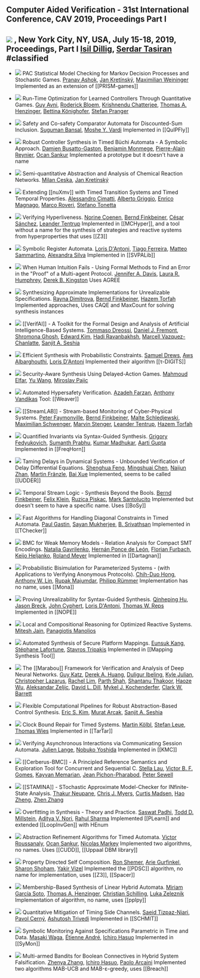 ## Computer Aided Verification - 31st International Conference, CAV 2019, Proceedings Part I
[![](https://dblp.uni-trier.de/img/paper-oa.dark.hollow.16x16.png)](https://doi.org/https://doi.org/10.1007/978-3-030-25540-4) , New York City, NY, USA, July 15-18, 2019, Proceedings, Part I
[Isil Dillig](https://dblp.uni-trier.de/pid/85/3688.html), [Serdar Tasiran](https://dblp.uni-trier.de/pid/88/1444.html)
#classified 
---
-   [![](https://dblp.uni-trier.de/img/paper-oa.dark.hollow.16x16.png)](https://doi.org/https://doi.org/10.1007/978-3-030-25540-4_29) PAC Statistical Model Checking for Markov Decision Processes and Stochastic Games.
    [Pranav Ashok](https://dblp.uni-trier.de/pid/200/8227.html), [Jan Kretínský](https://dblp.uni-trier.de/pid/95/6511.html), [Maximilian Weininger](https://dblp.uni-trier.de/pid/194/2910.html)
	Implemented as an extension of [[PRISM-games]]

-   [![](https://dblp.uni-trier.de/img/paper-oa.dark.hollow.16x16.png)](https://doi.org/https://doi.org/10.1007/978-3-030-25540-4_36) Run-Time Optimization for Learned Controllers Through Quantitative Games.
    [Guy Avni](https://dblp.uni-trier.de/pid/07/10110.html), [Roderick Bloem](https://dblp.uni-trier.de/pid/80/1300.html), [Krishnendu Chatterjee](https://dblp.uni-trier.de/pid/92/5602.html), [Thomas A. Henzinger](https://dblp.uni-trier.de/pid/h/ThomasAHenzinger.html), [Bettina Könighofer](https://dblp.uni-trier.de/pid/117/3735.html), [Stefan Pranger](https://dblp.uni-trier.de/pid/244/8267.html)

-   [![](https://dblp.uni-trier.de/img/paper-oa.dark.hollow.16x16.png)](https://doi.org/https://doi.org/10.1007/978-3-030-25540-4_4) Safety and Co-safety Comparator Automata for Discounted-Sum Inclusion.
    [Suguman Bansal](https://dblp.uni-trier.de/pid/217/4777.html), [Moshe Y. Vardi](https://dblp.uni-trier.de/pid/v/MosheYVardi.html)
	Implemented in [[QuIPFly]]

-   [![](https://dblp.uni-trier.de/img/paper-oa.dark.hollow.16x16.png)](https://doi.org/https://doi.org/10.1007/978-3-030-25540-4_33) Robust Controller Synthesis in Timed Büchi Automata - A Symbolic Approach.
    [Damien Busatto-Gaston](https://dblp.uni-trier.de/pid/194/2532.html), [Benjamin Monmege](https://dblp.uni-trier.de/pid/85/733.html), [Pierre-Alain Reynier](https://dblp.uni-trier.de/pid/55/5954.html), [Ocan Sankur](https://dblp.uni-trier.de/pid/11/7805.html)
	Implemented a prototype but it doesn't have a name

-   [![](https://dblp.uni-trier.de/img/paper-oa.dark.hollow.16x16.png)](https://doi.org/https://doi.org/10.1007/978-3-030-25540-4_28) Semi-quantitative Abstraction and Analysis of Chemical Reaction Networks.
    [Milan Ceska](https://dblp.uni-trier.de/pid/213/3728.html), [Jan Kretínský](https://dblp.uni-trier.de/pid/95/6511.html)

-   [![](https://dblp.uni-trier.de/img/paper-oa.dark.hollow.16x16.png)](https://doi.org/https://doi.org/10.1007/978-3-030-25540-4_21) Extending [[nuXmv]] with Timed Transition Systems and Timed Temporal Properties.
    [Alessandro Cimatti](https://dblp.uni-trier.de/pid/13/5961.html), [Alberto Griggio](https://dblp.uni-trier.de/pid/19/3686.html), [Enrico Magnago](https://dblp.uni-trier.de/pid/244/8257.html), [Marco Roveri](https://dblp.uni-trier.de/pid/83/563.html), [Stefano Tonetta](https://dblp.uni-trier.de/pid/t/StefanoTonetta.html)

-   [![](https://dblp.uni-trier.de/img/paper-oa.dark.hollow.16x16.png)](https://doi.org/https://doi.org/10.1007/978-3-030-25540-4_7) Verifying Hyperliveness.
    [Norine Coenen](https://dblp.uni-trier.de/pid/167/7922.html), [Bernd Finkbeiner](https://dblp.uni-trier.de/pid/73/4443.html), [César Sánchez](https://dblp.uni-trier.de/pid/38/1858.html), [Leander Tentrup](https://dblp.uni-trier.de/pid/143/2715.html)
	Implemented in [[MCHyper]], and a tool without a name for the synthesis of strategies and reactive systems from hyperproperties that uses [[Z3]]

-   [![](https://dblp.uni-trier.de/img/paper-oa.dark.hollow.16x16.png)](https://doi.org/https://doi.org/10.1007/978-3-030-25540-4_1) Symbolic Register Automata.
    [Loris D'Antoni](https://dblp.uni-trier.de/pid/85/770.html), [Tiago Ferreira](https://dblp.uni-trier.de/pid/201/3471.html), [Matteo Sammartino](https://dblp.uni-trier.de/pid/120/2179.html), [Alexandra Silva](https://dblp.uni-trier.de/pid/92/1378-1.html)
	Implemented in [[SVPALib]]

-   [![](https://dblp.uni-trier.de/img/paper-oa.dark.hollow.16x16.png)](https://doi.org/https://doi.org/10.1007/978-3-030-25540-4_20) When Human Intuition Fails - Using Formal Methods to Find an Error in the "Proof" of a Multi-agent Protocol.
    [Jennifer A. Davis](https://dblp.uni-trier.de/pid/72/871.html), [Laura R. Humphrey](https://dblp.uni-trier.de/pid/144/8597.html), [Derek B. Kingston](https://dblp.uni-trier.de/pid/41/6176.html)
	Uses AGREE

-   [![](https://dblp.uni-trier.de/img/paper-oa.dark.hollow.16x16.png)](https://doi.org/https://doi.org/10.1007/978-3-030-25540-4_13) Synthesizing Approximate Implementations for Unrealizable Specifications.
    [Rayna Dimitrova](https://dblp.uni-trier.de/pid/69/2960.html), [Bernd Finkbeiner](https://dblp.uni-trier.de/pid/73/4443.html), [Hazem Torfah](https://dblp.uni-trier.de/pid/140/9733.html)
	Implemented approaches, Uses CAQE and MaxCount for solving synthesis instances
	
-   [![](https://dblp.uni-trier.de/img/paper-oa.dark.hollow.16x16.png)](https://doi.org/https://doi.org/10.1007/978-3-030-25540-4_25) [[VerifAI]] - A Toolkit for the Formal Design and Analysis of Artificial Intelligence-Based Systems.
    [Tommaso Dreossi](https://dblp.uni-trier.de/pid/117/9140.html), [Daniel J. Fremont](https://dblp.uni-trier.de/pid/144/7602.html), [Shromona Ghosh](https://dblp.uni-trier.de/pid/164/5676.html), [Edward Kim](https://dblp.uni-trier.de/pid/06/445.html), [Hadi Ravanbakhsh](https://dblp.uni-trier.de/pid/134/9799.html), [Marcell Vazquez-Chanlatte](https://dblp.uni-trier.de/pid/192/1518.html), [Sanjit A. Seshia](https://dblp.uni-trier.de/pid/s/SanjitASeshia.html)

-   [![](https://dblp.uni-trier.de/img/paper-oa.dark.hollow.16x16.png)](https://doi.org/https://doi.org/10.1007/978-3-030-25540-4_15) Efficient Synthesis with Probabilistic Constraints.
    [Samuel Drews](https://dblp.uni-trier.de/pid/182/9259.html), [Aws Albarghouthi](https://dblp.uni-trier.de/pid/90/8295.html), [Loris D'Antoni](https://dblp.uni-trier.de/pid/85/770.html)
	Implemented their algorithm [[τ-DIGITS]]

-   [![](https://dblp.uni-trier.de/img/paper-oa.dark.hollow.16x16.png)](https://doi.org/https://doi.org/10.1007/978-3-030-25540-4_10) Security-Aware Synthesis Using Delayed-Action Games.
    [Mahmoud Elfar](https://dblp.uni-trier.de/pid/198/8166.html), [Yu Wang](https://dblp.uni-trier.de/pid/02/5889-44.html), [Miroslav Pajic](https://dblp.uni-trier.de/pid/74/7446.html)

-   [![](https://dblp.uni-trier.de/img/paper-oa.dark.hollow.16x16.png)](https://doi.org/https://doi.org/10.1007/978-3-030-25540-4_11) Automated Hypersafety Verification.
    [Azadeh Farzan](https://dblp.uni-trier.de/pid/89/148.html), [Anthony Vandikas](https://dblp.uni-trier.de/pid/241/7113.html)
	Tool: [[Weaver]]

-   [![](https://dblp.uni-trier.de/img/paper-oa.dark.hollow.16x16.png)](https://doi.org/https://doi.org/10.1007/978-3-030-25540-4_24) [[StreamLAB]] - Stream-based Monitoring of Cyber-Physical Systems.
    [Peter Faymonville](https://dblp.uni-trier.de/pid/05/7445.html), [Bernd Finkbeiner](https://dblp.uni-trier.de/pid/73/4443.html), [Malte Schledjewski](https://dblp.uni-trier.de/pid/244/8206.html), [Maximilian Schwenger](https://dblp.uni-trier.de/pid/191/6041.html), [Marvin Stenger](https://dblp.uni-trier.de/pid/189/1078.html), [Leander Tentrup](https://dblp.uni-trier.de/pid/143/2715.html), [Hazem Torfah](https://dblp.uni-trier.de/pid/140/9733.html)

-   [![](https://dblp.uni-trier.de/img/paper-oa.dark.hollow.16x16.png)](https://doi.org/https://doi.org/10.1007/978-3-030-25540-4_14) Quantified Invariants via Syntax-Guided Synthesis.
    [Grigory Fedyukovich](https://dblp.uni-trier.de/pid/43/8810.html), [Sumanth Prabhu](https://dblp.uni-trier.de/pid/206/6798-1.html), [Kumar Madhukar](https://dblp.uni-trier.de/pid/134/8956.html), [Aarti Gupta](https://dblp.uni-trier.de/pid/18/2229.html)
	Implemented in [[FreqHorn]]

-   [![](https://dblp.uni-trier.de/img/paper-oa.dark.hollow.16x16.png)](https://doi.org/https://doi.org/10.1007/978-3-030-25540-4_37) Taming Delays in Dynamical Systems - Unbounded Verification of Delay Differential Equations.
    [Shenghua Feng](https://dblp.uni-trier.de/pid/232/3100.html), [Mingshuai Chen](https://dblp.uni-trier.de/pid/169/1207.html), [Naijun Zhan](https://dblp.uni-trier.de/pid/63/1911.html), [Martin Fränzle](https://dblp.uni-trier.de/pid/34/3263.html), [Bai Xue](https://dblp.uni-trier.de/pid/74/2716-1.html)
	Implemented, seems to be called [[UDDER]]

-   [![](https://dblp.uni-trier.de/img/paper-oa.dark.hollow.16x16.png)](https://doi.org/https://doi.org/10.1007/978-3-030-25540-4_35) Temporal Stream Logic - Synthesis Beyond the Bools.
    [Bernd Finkbeiner](https://dblp.uni-trier.de/pid/73/4443.html), [Felix Klein](https://dblp.uni-trier.de/pid/80/8313-1.html), [Ruzica Piskac](https://dblp.uni-trier.de/pid/p/RuzicaPiskac.html), [Mark Santolucito](https://dblp.uni-trier.de/pid/115/9332.html)
	Implemented but doesn't seem to have a specific name. Uses [[BoSy]] 

-   [![](https://dblp.uni-trier.de/img/paper-oa.dark.hollow.16x16.png)](https://doi.org/https://doi.org/10.1007/978-3-030-25540-4_3) Fast Algorithms for Handling Diagonal Constraints in Timed Automata.
    [Paul Gastin](https://dblp.uni-trier.de/pid/g/PaulGastin.html), [Sayan Mukherjee](https://dblp.uni-trier.de/pid/52/5375-2.html), [B. Srivathsan](https://dblp.uni-trier.de/pid/86/8295.html)
	Implemented in [[TChecker]]

-   [![](https://dblp.uni-trier.de/img/paper-oa.dark.hollow.16x16.png)](https://doi.org/https://doi.org/10.1007/978-3-030-25540-4_19) BMC for Weak Memory Models - Relation Analysis for Compact SMT Encodings.
    [Natalia Gavrilenko](https://dblp.uni-trier.de/pid/244/8281.html), [Hernán Ponce de León](https://dblp.uni-trier.de/pid/57/11444.html), [Florian Furbach](https://dblp.uni-trier.de/pid/157/6706.html), [Keijo Heljanko](https://dblp.uni-trier.de/pid/h/KeijoHeljanko.html), [Roland Meyer](https://dblp.uni-trier.de/pid/86/3051.html)
	Implemented in [[Dartagnan]]

-   [![](https://dblp.uni-trier.de/img/paper-oa.dark.hollow.16x16.png)](https://doi.org/https://doi.org/10.1007/978-3-030-25540-4_27) Probabilistic Bisimulation for Parameterized Systems - (with Applications to Verifying Anonymous Protocols).
    [Chih-Duo Hong](https://dblp.uni-trier.de/pid/00/8296.html), [Anthony W. Lin](https://dblp.uni-trier.de/pid/38/2655.html), [Rupak Majumdar](https://dblp.uni-trier.de/pid/71/1981.html), [Philipp Rümmer](https://dblp.uni-trier.de/pid/79/5611.html)
	Implementation has no name, uses [[Mona]]

-   [![](https://dblp.uni-trier.de/img/paper-oa.dark.hollow.16x16.png)](https://doi.org/https://doi.org/10.1007/978-3-030-25540-4_18) Proving Unrealizability for Syntax-Guided Synthesis.
    [Qinheping Hu](https://dblp.uni-trier.de/pid/201/4822.html), [Jason Breck](https://dblp.uni-trier.de/pid/148/1307.html), [John Cyphert](https://dblp.uni-trier.de/pid/211/9268.html), [Loris D'Antoni](https://dblp.uni-trier.de/pid/85/770.html), [Thomas W. Reps](https://dblp.uni-trier.de/pid/r/TWReps.html)
	Implemented in [[NOPE]]

-   [![](https://dblp.uni-trier.de/img/paper-oa.dark.hollow.16x16.png)](https://doi.org/https://doi.org/10.1007/978-3-030-25540-4_32) Local and Compositional Reasoning for Optimized Reactive Systems.
    [Mitesh Jain](https://dblp.uni-trier.de/pid/133/8487.html), [Panagiotis Manolios](https://dblp.uni-trier.de/pid/40/4888.html)

-   [![](https://dblp.uni-trier.de/img/paper-oa.dark.hollow.16x16.png)](https://doi.org/https://doi.org/10.1007/978-3-030-25540-4_12) Automated Synthesis of Secure Platform Mappings.
    [Eunsuk Kang](https://dblp.uni-trier.de/pid/49/2420.html), [Stéphane Lafortune](https://dblp.uni-trier.de/pid/22/3097.html), [Stavros Tripakis](https://dblp.uni-trier.de/pid/85/6852.html)
	Implemented in [[Mapping Synthesis Tool]]

-   [![](https://dblp.uni-trier.de/img/paper-oa.dark.hollow.16x16.png)](https://doi.org/https://doi.org/10.1007/978-3-030-25540-4_26) The [[Marabou]] Framework for Verification and Analysis of Deep Neural Networks.
    [Guy Katz](https://dblp.uni-trier.de/pid/23/10321.html), [Derek A. Huang](https://dblp.uni-trier.de/pid/244/8209.html), [Duligur Ibeling](https://dblp.uni-trier.de/pid/220/3264.html), [Kyle Julian](https://dblp.uni-trier.de/pid/195/5867.html), [Christopher Lazarus](https://dblp.uni-trier.de/pid/180/3521.html), [Rachel Lim](https://dblp.uni-trier.de/pid/127/9695.html), [Parth Shah](https://dblp.uni-trier.de/pid/147/1126.html), [Shantanu Thakoor](https://dblp.uni-trier.de/pid/218/7437.html), [Haoze Wu](https://dblp.uni-trier.de/pid/195/8725-1.html), [Aleksandar Zeljic](https://dblp.uni-trier.de/pid/147/5994.html), [David L. Dill](https://dblp.uni-trier.de/pid/d/DavidLDill.html), [Mykel J. Kochenderfer](https://dblp.uni-trier.de/pid/34/2029.html), [Clark W. Barrett](https://dblp.uni-trier.de/pid/b/ClarkWBarrett.html)

-   [![](https://dblp.uni-trier.de/img/paper-oa.dark.hollow.16x16.png)](https://doi.org/https://doi.org/10.1007/978-3-030-25540-4_34) Flexible Computational Pipelines for Robust Abstraction-Based Control Synthesis.
    [Eric S. Kim](https://dblp.uni-trier.de/pid/151/6509.html), [Murat Arcak](https://dblp.uni-trier.de/pid/94/6666.html), [Sanjit A. Seshia](https://dblp.uni-trier.de/pid/s/SanjitASeshia.html)

-   [![](https://dblp.uni-trier.de/img/paper-oa.dark.hollow.16x16.png)](https://doi.org/https://doi.org/10.1007/978-3-030-25540-4_5) Clock Bound Repair for Timed Systems.
    [Martin Kölbl](https://dblp.uni-trier.de/pid/221/1706.html), [Stefan Leue](https://dblp.uni-trier.de/pid/20/6822.html), [Thomas Wies](https://dblp.uni-trier.de/pid/23/5398.html)
	Implemented in [[TarTar]]

-   [![](https://dblp.uni-trier.de/img/paper-oa.dark.hollow.16x16.png)](https://doi.org/https://doi.org/10.1007/978-3-030-25540-4_6) Verifying Asynchronous Interactions via Communicating Session Automata.
    [Julien Lange](https://dblp.uni-trier.de/pid/96/7159.html), [Nobuko Yoshida](https://dblp.uni-trier.de/pid/29/3650.html)
	Implemented in [[KMC]]

-   [![](https://dblp.uni-trier.de/img/paper-oa.dark.hollow.16x16.png)](https://doi.org/https://doi.org/10.1007/978-3-030-25540-4_22) [[Cerberus-BMC]] - A Principled Reference Semantics and Exploration Tool for Concurrent and Sequential C.
    [Stella Lau](https://dblp.uni-trier.de/pid/244/8329.html), [Victor B. F. Gomes](https://dblp.uni-trier.de/pid/139/0605.html), [Kayvan Memarian](https://dblp.uni-trier.de/pid/28/10810.html), [Jean Pichon-Pharabod](https://dblp.uni-trier.de/pid/160/7730.html), [Peter Sewell](https://dblp.uni-trier.de/pid/74/185.html)

-   [![](https://dblp.uni-trier.de/img/paper-oa.dark.hollow.16x16.png)](https://doi.org/https://doi.org/10.1007/978-3-030-25540-4_31) [[STAMINA]] - STochastic Approximate Model-Checker for INfinite-State Analysis.
    [Thakur Neupane](https://dblp.uni-trier.de/pid/234/8759.html), [Chris J. Myers](https://dblp.uni-trier.de/pid/89/3161.html), [Curtis Madsen](https://dblp.uni-trier.de/pid/02/7594.html), [Hao Zheng](https://dblp.uni-trier.de/pid/31/6916-1.html), [Zhen Zhang](https://dblp.uni-trier.de/pid/19/5112-6.html)

-   [![](https://dblp.uni-trier.de/img/paper-oa.dark.hollow.16x16.png)](https://doi.org/https://doi.org/10.1007/978-3-030-25540-4_17) Overfitting in Synthesis - Theory and Practice.
    [Saswat Padhi](https://dblp.uni-trier.de/pid/180/8207.html), [Todd D. Millstein](https://dblp.uni-trier.de/pid/93/4679.html), [Aditya V. Nori](https://dblp.uni-trier.de/pid/n/AdityaVNori.html), [Rahul Sharma](https://dblp.uni-trier.de/pid/22/846-1.html)
	Implemented [[PLearn]] and extended [[LoopInvGen]] with HEnum

-   [![](https://dblp.uni-trier.de/img/paper-oa.dark.hollow.16x16.png)](https://doi.org/https://doi.org/10.1007/978-3-030-25540-4_2) Abstraction Refinement Algorithms for Timed Automata.
    [Victor Roussanaly](https://dblp.uni-trier.de/pid/241/5977.html), [Ocan Sankur](https://dblp.uni-trier.de/pid/11/7805.html), [Nicolas Markey](https://dblp.uni-trier.de/pid/m/NicolasMarkey.html)
	Implemented two algorithms, no names. Uses [[CUDD]], [[Uppaal DBM library]]

-   [![](https://dblp.uni-trier.de/img/paper-oa.dark.hollow.16x16.png)](https://doi.org/https://doi.org/10.1007/978-3-030-25540-4_9) Property Directed Self Composition.
    [Ron Shemer](https://dblp.uni-trier.de/pid/241/5907.html), [Arie Gurfinkel](https://dblp.uni-trier.de/pid/44/3532.html), [Sharon Shoham](https://dblp.uni-trier.de/pid/92/128.html), [Yakir Vizel](https://dblp.uni-trier.de/pid/86/2578.html)
	Implemented the [[PDSC]] algorithm, no name for implementation, uses [[Z3]], [[Spacer]]

-   [![](https://dblp.uni-trier.de/img/paper-oa.dark.hollow.16x16.png)](https://doi.org/https://doi.org/10.1007/978-3-030-25540-4_16) Membership-Based Synthesis of Linear Hybrid Automata.
    [Miriam García Soto](https://dblp.uni-trier.de/pid/132/1936.html), [Thomas A. Henzinger](https://dblp.uni-trier.de/pid/h/ThomasAHenzinger.html), [Christian Schilling](https://dblp.uni-trier.de/pid/72/2103-1.html), [Luka Zeleznik](https://dblp.uni-trier.de/pid/244/8265.html)
	Implementation of algorithm, no name, uses [[pplpy]]

-   [![](https://dblp.uni-trier.de/img/paper-oa.dark.hollow.16x16.png)](https://doi.org/https://doi.org/10.1007/978-3-030-25540-4_8) Quantitative Mitigation of Timing Side Channels.
    [Saeid Tizpaz-Niari](https://dblp.uni-trier.de/pid/195/5725.html), [Pavol Cerný](https://dblp.uni-trier.de/pid/34/6556.html), [Ashutosh Trivedi](https://dblp.uni-trier.de/pid/06/5756.html)
	Implemented in [[SCHMIT]]

-   [![](https://dblp.uni-trier.de/img/paper-oa.dark.hollow.16x16.png)](https://doi.org/https://doi.org/10.1007/978-3-030-25540-4_30) Symbolic Monitoring Against Specifications Parametric in Time and Data.
    [Masaki Waga](https://dblp.uni-trier.de/pid/182/1837.html), [Étienne André](https://dblp.uni-trier.de/pid/49/2992.html), [Ichiro Hasuo](https://dblp.uni-trier.de/pid/26/4542.html)
	Implemented in [[SyMon]]

-   [![](https://dblp.uni-trier.de/img/paper-oa.dark.hollow.16x16.png)](https://doi.org/https://doi.org/10.1007/978-3-030-25540-4_23) Multi-armed Bandits for Boolean Connectives in Hybrid System Falsification.
    [Zhenya Zhang](https://dblp.uni-trier.de/pid/98/4896.html), [Ichiro Hasuo](https://dblp.uni-trier.de/pid/26/4542.html), [Paolo Arcaini](https://dblp.uni-trier.de/pid/86/7855.html) 
	Implemented two algorithms MAB-UCB and MAB-ε-greedy, uses [[Breach]]

